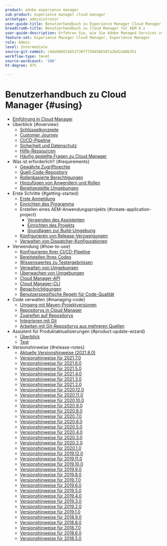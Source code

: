 ```yaml
---
product: adobe experience manager
sub-product: experience manager cloud manager
archetype: administrator
user-guide-title: Benutzerhandbuch zu Experience Manager Cloud Manager
breadcrumb-title: Benutzerhandbuch zu Cloud Manager für AEM 6.x
user-guide-description: Erfahren Sie, wie Sie Adobe Managed Services zur Selbstverwaltung von Experience Manager in der Cloud nutzen können.
feature-set: Experience Manager Cloud Manager, Experience Manager
role: Admin
level: Intermediate
source-git-commit: c4deb06615652736ff7584566507a2b42a88bfb1
workflow-type: tm+mt
source-wordcount: '280'
ht-degree: 97%

---
```



# Benutzerhandbuch zu Cloud Manager {#using}

+ [Einführung in Cloud Manager](introduction-to-cloud-manager.md)
+ Überblick {#overview}
   + [Schlüsselkonzepte](key-concepts.md)
   + [Customer Journey](customer-journey.md)
   + [CI/CD-Pipeline](ci-cd-pipeline.md)
   + [Sicherheit und Datenschutz](security-and-privacy.md)
   + [Hilfe-Ressourcen](help-resources.md)
   + [Häufig gestellte Fragen zu Cloud Manager](cloud-manager-faqs.md)
+ Was ist erforderlich? {#requirements}
   + [Gewährte Zugriffsrechte](access-rights-granted.md)
   + [Quell-Code-Repository](source-code-repository.md)
   + [Rollenbasierte Berechtigungen](role-based-permissions.md)
   + [Hinzufügen von Anwendern und Rollen](setting-up-users-and-roles.md)
   + [Bereitgestellte Umgebungen](environments-provisioned.md)
+ Erste Schritte {#getting-started}
   + [Erste Anmeldung](first-time-login.md)
   + [Einrichten des Programms](setting-up-program.md)
   + Erstellen eines AEM-Anwendungsprojekts {#create-application-project}
      + [Verwenden des Assistenten](using-the-wizard.md)
      + [Einrichten des Projekts](setting-up-project.md)
      + [Grundlagen zur Build-Umgebung](build-environment-details.md)
   + [Konfigurieren von Release-Verzweigungen](configure-your-release-branches.md)
   + [Verwalten von Dispatcher-Konfigurationen](dispatcher-configurations.md)
+ Verwendung {#how-to-use}
   + [Konfigurieren Ihrer CI/CD-Pipeline](configuring-pipeline.md)
   + [Bereitstellen Ihres Codes](deploying-code.md)
   + [Wissenswertes zu Testergebnissen](understand-your-test-results.md)
   + [Verwalten von Umgebungen](manage-your-environment.md)
   + [Überwachen von Umgebungen](monitor-your-environments.md)
   + [Cloud Manager-API](https://www.adobe.io/apis/experiencecloud/cloud-manager/docs.html)
   + [Cloud Manager-CLI](https://github.com/adobe/aio-cli-plugin-cloudmanager/blob/main/README.md)
   + [Benachrichtigungen](notifications.md)
   + [Benutzerspezifische Regeln für Code-Qualität](custom-code-quality-rules.md)
+ Code verwalten {#managing-code}
   + [Umgang mit Maven-Projektversionen](activating-maven-project.md)
   + [Repositorys in Cloud Manager](cloud-manager-repositories.md)
   + [Zugreifen auf Repositorys](accessing-repos.md)
   + [Integrieren mit Git](setup-cloud-manager-git-integration.md)
   + [Arbeiten mit Git-Repositorys aus mehreren Quellen](/help/using/working-with-multiple-source-git-repos.md)
+ Assistent für Produktaktualisierungen {#product-update-wizard}
   + [Überblick](overview-productupdate-wizard.md)
   + [Test](evaluation.md)
+ Versionshinweise {#release-notes}
   + [Aktuelle Versionshinweise (2021.8.0)](release-notes-current.md)
   + [Versionshinweise für 2021.7.0](release-notes-2021-7-0.md)
   + [Versionshinweise für 2021.6.0](release-notes-2021-6-0.md)
   + [Versionshinweise für 2021.5.0](release-notes-2021-5-0.md)
   + [Versionshinweise für 2021.4.0](release-notes-2021-4-0.md)
   + [Versionshinweise für 2021.3.0](release-notes-2021-3-0.md)
   + [Versionshinweise für 2021.2.0](release-notes-2021-2-0.md)
   + [Versionshinweise für 2020.12.0](release-notes-2020-12-0.md)
   + [Versionshinweise für 2020.11.0](release-notes-2020-11-0.md)
   + [Versionshinweise für 2020.10.0](release-notes-2020-10-0.md)
   + [Versionshinweise für 2020.9.0](release-notes-2020-9-0.md)
   + [Versionshinweise für 2020.8.0](release-notes-2020-8-0.md)
   + [Versionshinweise für 2020.7.0](release-notes-2020-7-0.md)
   + [Versionshinweise für 2020.6.0](release-notes-2020-6-0.md)
   + [Versionshinweise für 2020.5.0](release-notes-2020-5-0.md)
   + [Versionshinweise für 2020.4.0](release-notes-2020-4-0.md)
   + [Versionshinweise für 2020.3.0](release-notes-2020-3-0.md)
   + [Versionshinweise für 2020.2.0](release-notes-2020-2-0.md)
   + [Versionshinweise für 2020.1.0](release-notes-2020-1-0.md)
   + [Versionshinweise für 2019.12.0](release-notes-2019-12-0.md)
   + [Versionshinweise für 2019.11.0](release-notes-2019-11-0.md)
   + [Versionshinweise für 2019.10.0](release-notes-2019-10-0.md)
   + [Versionshinweise für 2019.9.0](release-notes-2019-9-0.md)
   + [Versionshinweise für 2019.8.0](release-notes-2019-8-0.md)
   + [Versionshinweise für 2019.7.0](release-notes-2019-7-0.md)
   + [Versionshinweise für 2019.6.0](release-notes-2019-6-0.md)
   + [Versionshinweise für 2019.5.0](release-notes-2019-5-0.md)
   + [Versionshinweise für 2019.4.0](release-notes-2019-4-0.md)
   + [Versionshinweise für 2019.3.0](release-notes-2019-3-0.md)
   + [Versionshinweise für 2019.2.0](release-notes-2019-2-0.md)
   + [Versionshinweise für 2019.1.0](release-notes-2019-1-0.md)
   + [Versionshinweise für 2018.9.0](release-notes-2018-9-0.md)
   + [Versionshinweise für 2018.8.0](release-notes-2018-8-0.md)
   + [Versionshinweise für 2018.7.0](release-notes-2018-7-0.md)
   + [Versionshinweise für 2018.6.0](release-notes-2018-6-0.md)
   + [Versionshinweise für 2018.5.0](release-notes-2018-5-0.md)
